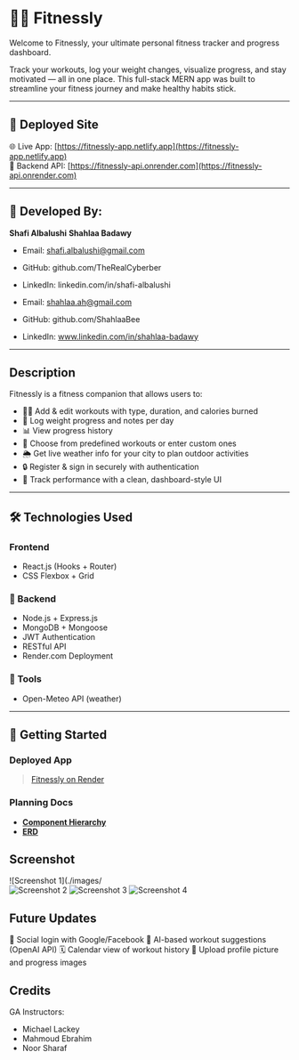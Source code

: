 # 🏋️‍♂️ Fitnessly

Welcome to Fitnessly, your ultimate personal fitness tracker and progress dashboard.

Track your workouts, log your weight changes, visualize progress, and stay motivated — all in one place. This full-stack MERN app was built to streamline your fitness journey and make healthy habits stick.

---

## 🔗 Deployed Site

🌐 Live App: [https://fitnessly-app.netlify.app](https://fitnessly-app.netlify.app)  
🚀 Backend API: [https://fitnessly-api.onrender.com](https://fitnessly-api.onrender.com)


---

## 👤 Developed By:

**Shafi Albalushi**
**Shahlaa Badawy**

- Email: shafi.albalushi@gmail.com
- GitHub: github.com/TheRealCyberber
- LinkedIn: linkedin.com/in/shafi-albalushi

- Email: shahlaa.ah@gmail.com
- GitHub: github.com/ShahlaaBee
- LinkedIn: www.linkedin.com/in/shahlaa-badawy

---

## Description

Fitnessly is a fitness companion that allows users to:

- 🏃‍♂️ Add & edit workouts with type, duration, and calories burned
- 📅 Log weight progress and notes per day
- 📊 View progress history 
- 🧠 Choose from predefined workouts or enter custom ones
- 🌦️ Get live weather info for your city to plan outdoor activities
- 🔒 Register & sign in securely with authentication
- 🎯 Track performance with a clean, dashboard-style UI

---

## 🛠 Technologies Used

### Frontend

- React.js (Hooks + Router)
- CSS Flexbox + Grid


### 🔧 Backend

- Node.js + Express.js
- MongoDB + Mongoose
- JWT Authentication
- RESTful API
- Render.com Deployment

### 🧰 Tools

- Open-Meteo API (weather)

---

## 🚀 Getting Started

### Deployed App  
> [Fitnessly on Render](url)

### Planning Docs  
- [**Component Hierarchy**](url)  
- [**ERD**](url)

## Screenshot

![Screenshot 1](./images/  
![Screenshot 2](./images/)
![Screenshot 3](./images/)
![Screenshot 4](./images/)

## Future Updates

🤝 Social login with Google/Facebook
🧠 AI-based workout suggestions (OpenAI API)
🗓 Calendar view of workout history
📸 Upload profile picture and progress images

## Credits

GA Instructors:
- Michael Lackey
- Mahmoud Ebrahim
- Noor Sharaf
